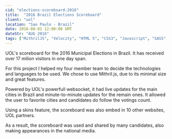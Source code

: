 ```yaml
---
cid: "elections-scoreboard-2016"
title:  "2016 Brazil Elections Scoreboard"
client: "uol"
location: "Sao Paulo - Brazil"
date: 2016-08-01 12:00:00 GMT
dateStr: "AUG 2016"
tags: ["MithrilJS", "Velocity", "HTML 5", "CSS3", "Javascript", "SASS", "Grunt", "ES6", "ECMAScript 2015", "ECMAScript 2016", "Gulp", "Browserify"]
---
```

UOL's scoreboard for the 2016 Municipal Elections in Brazil. It has received over 17 milion visitors in one day span.

For this project I helped my four member team to decide the technologies and languages to be used. We chose to use Mithril.js, due to its minimal size and great features.

Powered by UOL's powerfull websocket, it had live updates for the main cities in Brazil and minute-to-minute updates for the remain ones. It allowed the user to favorite cities and candidates do follow the votings count.

Using a skins feature, the scoreboard was also embed in 10 other websites, UOL partners.

As a result, the scoreboard was used and shared by many candidates, also making appearances in the national media.
